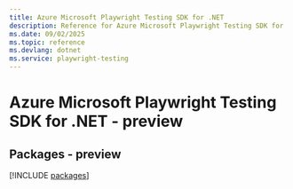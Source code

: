 ```yaml
---
title: Azure Microsoft Playwright Testing SDK for .NET
description: Reference for Azure Microsoft Playwright Testing SDK for .NET
ms.date: 09/02/2025
ms.topic: reference
ms.devlang: dotnet
ms.service: playwright-testing
---
```

# Azure Microsoft Playwright Testing SDK for .NET - preview
## Packages - preview
[!INCLUDE [packages](microsoft-playwright-testing-index.md)]